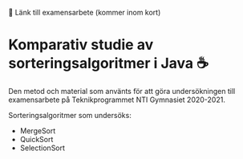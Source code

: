 📝 Länk till examensarbete (kommer inom kort)

# Komparativ studie av sorteringsalgoritmer i Java ☕

Den metod och material som använts för att göra undersökningen till examensarbete på Teknikprogrammet NTI Gymnasiet 2020-2021.

Sorteringsalgoritmer som undersöks:
- MergeSort
- QuickSort
- SelectionSort
